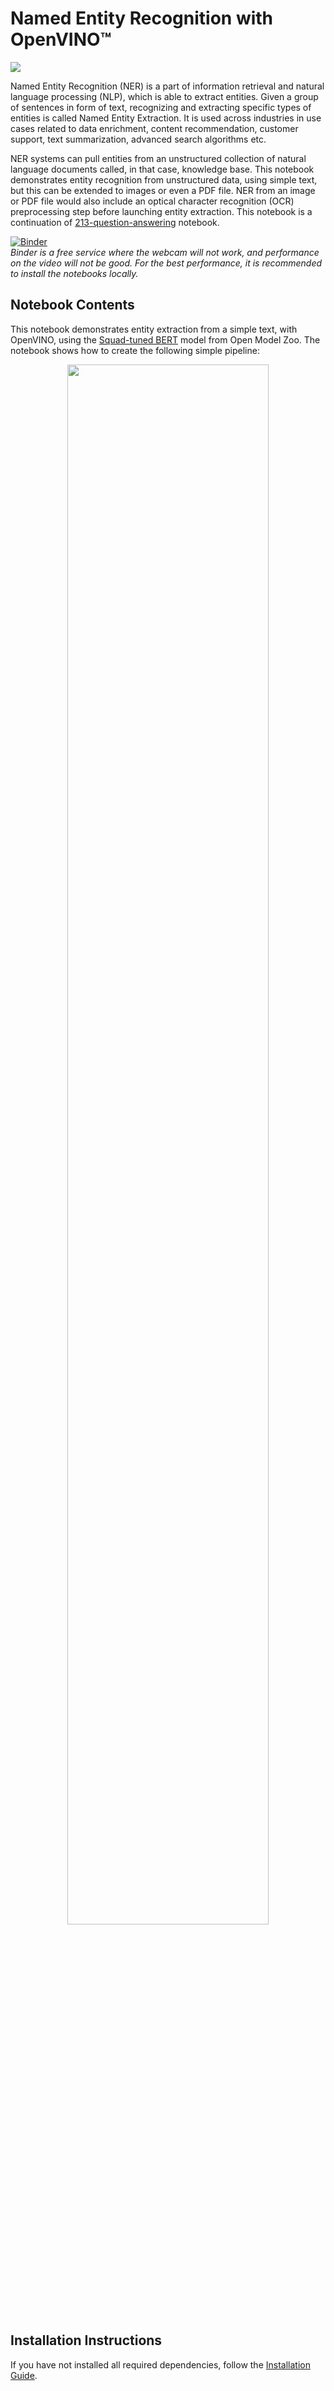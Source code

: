 # Named Entity Recognition with OpenVINO™

![](https://user-images.githubusercontent.com/33627846/169470030-0370963e-6ad8-49e3-be7a-f02a2c677733.gif)

Named Entity Recognition (NER) is a part of information retrieval and natural language processing (NLP), which is able to extract entities. Given a group of sentences in form of text, recognizing and extracting specific types of entities is called Named Entity Extraction. It is used across industries in use cases related to data enrichment, content recommendation, customer support, text summarization, advanced search algorithms etc.

NER systems can pull entities from an unstructured collection of natural language documents called, in that case, knowledge base. This notebook  demonstrates entity recognition from unstructured data, using simple text, but this can be extended to images or even a PDF file. NER from an image or PDF file would also include an optical character recognition (OCR) preprocessing step before launching entity extraction. This notebook is a continuation of [213-question-answering](https://github.com/openvinotoolkit/openvino_notebooks/tree/main/notebooks/213-question-answering) notebook.

[![Binder](https://mybinder.org/badge_logo.svg)](https://mybinder.org/v2/gh/openvinotoolkit/openvino_notebooks/HEAD?filepath=notebooks%2F204-named-entity-recognition%2F204-named-entity-recognition.ipynb)<br> *Binder is a free service where the webcam will not work, and performance on the video will not be good. For the best performance, it is recommended to install the notebooks locally.*

## Notebook Contents

This notebook demonstrates entity extraction from a simple text, with OpenVINO, using the [Squad-tuned BERT](https://github.com/openvinotoolkit/open_model_zoo/tree/master/models/intel/bert-small-uncased-whole-word-masking-squad-int8-0002) model from Open Model Zoo. The notebook shows how to create the following simple pipeline:

<p align="center" width="100%">
    <img width="80%" src="https://user-images.githubusercontent.com/33627846/169458895-c418c7aa-9cec-41f0-b393-e9d756cf8fe4.png"> 
</p>


## Installation Instructions

If you have not installed all required dependencies, follow the [Installation Guide](../../README.md).
